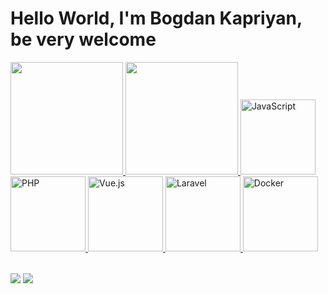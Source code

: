 # Hello World, I'm Bogdan Kapriyan, be very welcome

<table>
  <a href="https://github.com/recountsXxx">
  <img height="180em" src="https://github-readme-stats.vercel.app/api?username=RecountsXxx&show_icons=true&theme=tokyonight&include_all_commits=true&count_private=true"/>
  <img height="180em" src="https://github-readme-stats.vercel.app/api/top-langs/?username=RecountsXxx&layout=compact&langs_count=6&theme=tokyonight"/>
      <img src="https://static.vecteezy.com/system/resources/previews/027/127/560/non_2x/javascript-logo-javascript-icon-transparent-free-png.png" width="120" alt="JavaScript">
  <img src="https://upload.wikimedia.org/wikipedia/commons/thumb/2/27/PHP-logo.svg/1200px-PHP-logo.svg.png" width="120" alt="PHP">
  <img src="https://img.icons8.com/color/2x/vue-js.png" width="120" alt="Vue.js">
      <img src="https://upload.wikimedia.org/wikipedia/commons/thumb/9/9a/Laravel.svg/1200px-Laravel.svg.png" width="120" alt="Laravel">
      <img src="https://1000logos.net/wp-content/uploads/2021/11/Docker-Logo.png" width="120" alt="Docker">
</table>

<div> 
  <a href = "mailto: bogdankapriyanua@gmail.com"><img src="https://img.shields.io/badge/-Gmail-%23333?style=for-the-badge&logo=gmail&logoColor=white" target="_blank"></a>
  <a href="[https://www.linkedin.com/in/leticiajm/](https://www.linkedin.com/in/bogdan-kapriyan/)" target="_blank"><img src="https://img.shields.io/badge/-LinkedIn-%230077B5?style=for-the-badge&logo=linkedin&logoColor=white" target="_blank"></a> 
</div>
